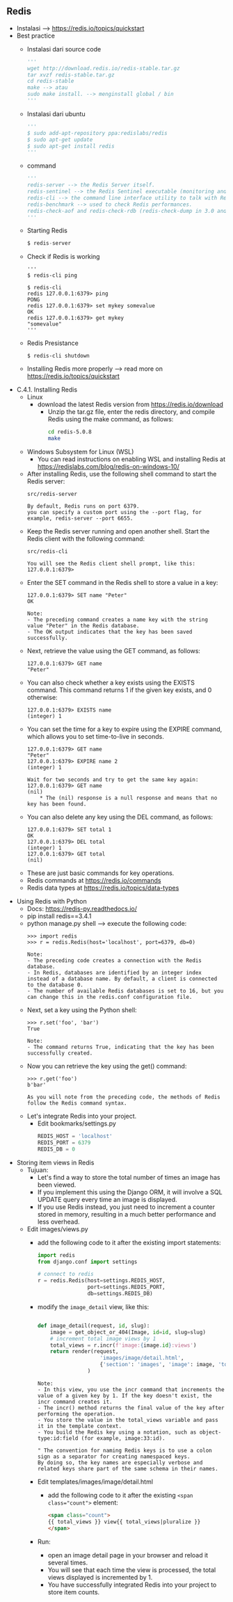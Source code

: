 ## Redis
- Instalasi --> https://redis.io/topics/quickstart
- Best practice
    - Instalasi dari source code
        ```py
        '''
        wget http://download.redis.io/redis-stable.tar.gz
        tar xvzf redis-stable.tar.gz
        cd redis-stable
        make --> atau
        sudo make install. --> menginstall global / bin 
        '''
        ```
     - Instalasi dari ubuntu
        ```py
        '''
        $ sudo add-apt-repository ppa:redislabs/redis
        $ sudo apt-get update
        $ sudo apt-get install redis
        '''
        ```
     - command
        ```py
        '''
        redis-server --> the Redis Server itself.
        redis-sentinel --> the Redis Sentinel executable (monitoring and failover).
        redis-cli --> the command line interface utility to talk with Redis.
        redis-benchmark --> used to check Redis performances.
        redis-check-aof and redis-check-rdb (redis-check-dump in 3.0 and below) --> useful in the rare event of corrupted data files.
        '''
        ```
     - Starting Redis
        ```py
        $ redis-server
        ```
     - Check if Redis is working
        ```PY
        '''
        $ redis-cli ping
        
        $ redis-cli
        redis 127.0.0.1:6379> ping
        PONG
        redis 127.0.0.1:6379> set mykey somevalue
        OK
        redis 127.0.0.1:6379> get mykey
        "somevalue"
        '''
        ```
        
     - Redis Presistance
        ```
        $ redis-cli shutdown
        ```
     - Installing Redis more properly --> read more on https://redis.io/topics/quickstart
     
<a name="C41"></a>
- C.4.1. Installing Redis
    - Linux
      - download the latest Redis version from https://redis.io/download
        - Unzip the tar.gz file, enter the redis directory, and compile Redis using the make command, as follows:
            ```sh
            cd redis-5.0.8
            make
            ```
    - Windows Subsystem for Linux (WSL)
      - You can read instructions on enabling WSL and installing Redis at https://redislabs.com/blog/redis-on-windows-10/
    - After installing Redis, use the following shell command to start the Redis server:
        ```
        src/redis-server
        ```
        ```
        By default, Redis runs on port 6379.
        you can specify a custom port using the --port flag, for example, redis-server --port 6655.

        ```
    - Keep the Redis server running and open another shell. Start the Redis client with the following command:
        ```
        src/redis-cli

        You will see the Redis client shell prompt, like this:
        127.0.0.1:6379>
        ```
    - Enter the SET command in the Redis shell to store a value in a key:
        ```
        127.0.0.1:6379> SET name "Peter"
        OK
        ```
        ```
        Note:
        - The preceding command creates a name key with the string value "Peter" in the Redis database.
        - The OK output indicates that the key has been saved successfully.
        ```
    - Next, retrieve the value using the GET command, as follows:
        ```
        127.0.0.1:6379> GET name
        "Peter" 
        ```
    - You can also check whether a key exists using the EXISTS command. This command returns 1 if the given key exists, and 0 otherwise:
        ```
        127.0.0.1:6379> EXISTS name
        (integer) 1
        ```
    - You can set the time for a key to expire using the EXPIRE command, which allows you to set time-to-live in seconds.
        ```
        127.0.0.1:6379> GET name
        "Peter"
        127.0.0.1:6379> EXPIRE name 2
        (integer) 1

        Wait for two seconds and try to get the same key again:
        127.0.0.1:6379> GET name
        (nil)
            * The (nil) response is a null response and means that no key has been found.
        ``` 
    - You can also delete any key using the DEL command, as follows:
        ```
        127.0.0.1:6379> SET total 1
        OK
        127.0.0.1:6379> DEL total
        (integer) 1
        127.0.0.1:6379> GET total
        (nil)
        ```
    - These are just basic commands for key operations.
    - Redis commands at https://redis.io/commands
    - Redis data types at https://redis.io/topics/data-types

<a name="C42"></a>
- Using Redis with Python
    - Docs: https://redis-py.readthedocs.io/
    - pip install redis==3.4.1
    - python manage.py shell --> execute the following code:
        ```
        >>> import redis
        >>> r = redis.Redis(host='localhost', port=6379, db=0)
        ```
        ```
        Note: 
        - The preceding code creates a connection with the Redis database.
        - In Redis, databases are identified by an integer index instead of a database name. By default, a client is connected to the database 0.
        - The number of available Redis databases is set to 16, but you can change this in the redis.conf configuration file.
        ```
    - Next, set a key using the Python shell:
        ```
        >>> r.set('foo', 'bar')
        True
        ```
        ```
        Note:
        - The command returns True, indicating that the key has been successfully created.
    - Now you can retrieve the key using the get() command:
        ```
        >>> r.get('foo')
        b'bar'
        ```
        ```
        As you will note from the preceding code, the methods of Redis follow the Redis command syntax.
        ```
    - Let's integrate Redis into your project.
      - Edit bookmarks/settings.py
        ```py
        REDIS_HOST = 'localhost'
        REDIS_PORT = 6379
        REDIS_DB = 0
        ```
<a name="C43"></a>
- Storing item views in Redis
    - Tujuan:
        - Let's find a way to store the total number of times an image has been viewed.
        - If you implement this using the Django ORM, it will involve a SQL UPDATE query every time an image is displayed.
        - If you use Redis instead, you just need to increment a counter stored in memory, resulting in a much better performance and less overhead.
    - Edit images/views.py
        - add the following code to it after the existing import statements:

            ```py
            import redis
            from django.conf import settings

            # connect to redis
            r = redis.Redis(host=settings.REDIS_HOST,
                            port=settings.REDIS_PORT,
                            db=settings.REDIS_DB)

            ```
        - modify the `image_detail` view, like this:

            ```py

            def image_detail(request, id, slug):
                image = get_object_or_404(Image, id=id, slug=slug)
                # increment total image views by 1
                total_views = r.incr(f'image:{image.id}:views')
                return render(request,
                                'images/image/detail.html',
                                {'section': 'images', 'image': image, 'total_views': total_views }
                            )
            ```
            ```
            Note:
            - In this view, you use the incr command that increments the value of a given key by 1. If the key doesn't exist, the incr command creates it.
            - The incr() method returns the final value of the key after performing the operation.
            - You store the value in the total_views variable and pass it in the template context.
            - You build the Redis key using a notation, such as object-type:id:field (for example, image:33:id).
            ```
            ```
            " The convention for naming Redis keys is to use a colon sign as a separator for creating namespaced keys.
            By doing so, the key names are especially verbose and related keys share part of the same schema in their names.
            ```
        - Edit templates/images/image/detail.html
            - add the following code to it after the existing `<span class="count">` element:

                ```html
                <span class="count">
                {{ total_views }} view{{ total_views|pluralize }}
                </span>
                ```
        - Run:
            - open an image detail page in your browser and reload it several times.
            - You will see that each time the view is processed, the total views displayed is incremented by 1.
            - You have successfully integrated Redis into your project to store item counts.
